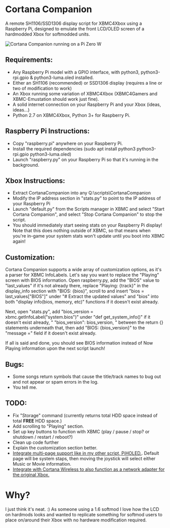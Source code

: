 # Cortana Companion
A remote SH1106/SSD1306 display script for XBMC4Xbox using a Raspberry Pi, designed to emulate the front LCD/OLED screen of a hardmodded Xbox for softmodded units. 

![Cortana Companion running on a Pi Zero W](https://github.com/user-attachments/assets/3a22c738-d332-4a33-b841-3ec1ceb503a3)


## Requirements:
- Any Raspberry Pi model with a GPIO interface, with python3, python3-rpi.gpio & python3-luma.oled installed.
- Either an SH1106 (recommended) or SSD1306 display (requires a line or two of modification to work)
- An Xbox running some variation of XBMC4Xbox (XBMC4Gamers and XBMC-Emustation should work just fine).
- A solid internet connection on your Raspberry Pi and your Xbox (ideas, ideas...)
- Python 2.7 on XBMC4Xbox, Python 3+ for Raspberry Pi.

## Raspberry Pi Instructions:
- Copy "raspberry.pi" anywhere on your Raspberry Pi.
- Install the required dependencies (sudo apt install python3 python3-rpi.gpio python3-luma.oled)
- Launch "raspberry.py" on your Raspberry Pi so that it's running in the background.

## Xbox Instructions:
- Extract CortanaCompanion into any Q:\scripts\CortanaCompanion
- Modify the IP address section in "stats.py" to point to the IP address of your Raspberry Pi
- Launch "default.py" from the Scripts manager in XBMC and select "Start Cortana Companion", and select "Stop Cortana Companion" to stop the script.
- You should immediately start seeing stats on your Raspberry Pi display! Note that this does nothing outside of XBMC, so that means when you're in-game your system stats won't update until you boot into XBMC again!

## Customization:
Cortana Companion supports a wide array of customization options, as it's a parser for XBMC InfoLabels. Let's say you want to replace the "Playing" screen with BIOS information. Open raspberry.py, add the "BIOS" value to "last_values" if it's not already there, replace "Playing: {track}" in the display_info section with "BIOS: {bios}", scroll to and insert "bios = last_values["BIOS"]" under "# Extract the updated values" and "bios" into both "display info(bios, memory, etc)" functions if it doesn't exist already.

Next, open "stats.py", add "bios_version = xbmc.getInfoLabel("system.bios")" under "def get_system_info()" if it doesn't exist already, " "bios_version": bios_version, " between the return {} statements underneath that, then add "BIOS: {bios_version}" to the "message =" field if it doesn't exist already.

If all is said and done, you should see BIOS information instead of Now Playing information upon the next script launch!

## Bugs:
- Some songs return symbols that cause the title/track names to bug out and not appear or spam errors in the log. 
- You tell me.

## TODO: 
- Fix "Storage" command (currently returns total HDD space instead of total **FREE** HDD space.)
- Add scrolling to "Playing" section.
- Set up key buttons to function with XBMC (play / pause / stop? or shutdown / restart / reboot?)
- Clean up code further
- Explain the customization section better.
- [Integrate multi-page support like in my other script, PiHOLED.](https://github.com/faithvoid/PiHOLED). Default page will be system staps, then moving the joystick will select either Music or Movie information.
- [Integrate with Cortana Wireless to also function as a network adapter for the original Xbox.](https://github.com/faithvoid/script.cortanawireless)

# Why?
I just think it's neat. :) As someone using a 1.6 softmod I love how the LCD on hardmods looks and wanted to replicate something for softmod users to place on/around their Xbox with no hardware modification required.
